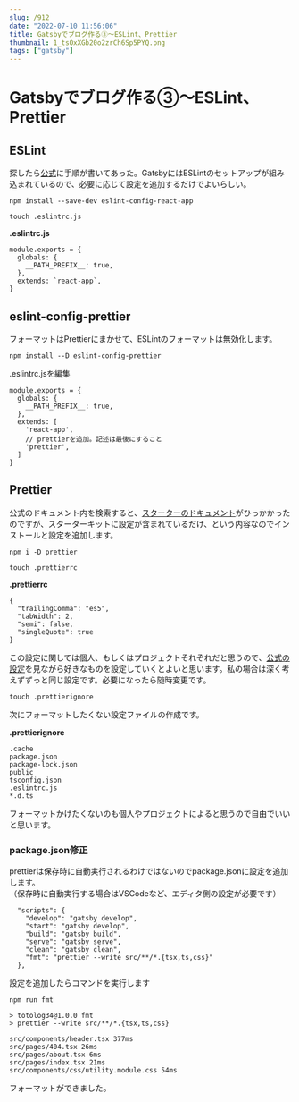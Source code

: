 ```yaml
---
slug: /912
date: "2022-07-10 11:56:06"
title: Gatsbyでブログ作る③〜ESLint、Prettier
thumbnail: 1_tsOxXGb20o2zrCh6Sp5PYQ.png
tags: ["gatsby"]
---
```

# Gatsbyでブログ作る③〜ESLint、Prettier
<!-- wp:heading -->
<h2>ESLint</h2>
<!-- /wp:heading -->

<!-- wp:paragraph -->
<p>探したら<a href="https://www.gatsbyjs.com/docs/how-to/custom-configuration/eslint/">公式</a>に手順が書いてあった。GatsbyにはESLintのセットアップが組み込まれているので、必要に応じて設定を追加するだけでよいらしい。</p>
<!-- /wp:paragraph -->

<!-- wp:code -->
<pre class="wp-block-code"><code>npm install --save-dev eslint-config-react-app</code></pre>
<!-- /wp:code -->

<!-- wp:code -->
<pre class="wp-block-code"><code>touch .eslintrc.js</code></pre>
<!-- /wp:code -->

<!-- wp:paragraph -->
<p><strong>.eslintrc.js</strong></p>
<!-- /wp:paragraph -->

<!-- wp:code -->
<pre class="wp-block-code"><code>module.exports = {
  globals: {
    __PATH_PREFIX__: true,
  },
  extends: `react-app`,
}</code></pre>
<!-- /wp:code -->

<!-- wp:heading -->
<h2>eslint-config-prettier</h2>
<!-- /wp:heading -->

<!-- wp:paragraph -->
<p>フォーマットはPrettierにまかせて、ESLintのフォーマットは無効化します。</p>
<!-- /wp:paragraph -->

<!-- wp:code -->
<pre class="wp-block-code"><code>npm install --D eslint-config-prettier</code></pre>
<!-- /wp:code -->

<!-- wp:paragraph -->
<p>.eslintrc.jsを編集</p>
<!-- /wp:paragraph -->

<!-- wp:code -->
<pre class="wp-block-code"><code>module.exports = {
  globals: {
    __PATH_PREFIX__: true,
  },
  extends: &#91;
    'react-app',
    // prettierを追加。記述は最後にすること
    'prettier',
  ]
}</code></pre>
<!-- /wp:code -->

<!-- wp:heading -->
<h2>Prettier</h2>
<!-- /wp:heading -->

<!-- wp:paragraph -->
<p> 公式のドキュメント内を検索すると、<a href="https://www.gatsbyjs.com/docs/creating-a-starter/#basic-requirements">スターターのドキュメント</a>がひっかかったのですが、スターターキットに設定が含まれているだけ、という内容なのでインストールと設定を追加します。</p>
<!-- /wp:paragraph -->

<!-- wp:code -->
<pre class="wp-block-code"><code>npm i -D prettier</code></pre>
<!-- /wp:code -->

<!-- wp:code -->
<pre class="wp-block-code"><code>touch .prettierrc</code></pre>
<!-- /wp:code -->

<!-- wp:paragraph -->
<p><strong>.prettierrc</strong></p>
<!-- /wp:paragraph -->

<!-- wp:code -->
<pre class="wp-block-code"><code>{
  "trailingComma": "es5",
  "tabWidth": 2,
  "semi": false,
  "singleQuote": true
}</code></pre>
<!-- /wp:code -->

<!-- wp:paragraph -->
<p>この設定に関しては個人、もしくはプロジェクトそれぞれだと思うので、<a rel="noreferrer noopener" href="https://prettier.io/docs/en/options.html" target="_blank">公式の設定</a>を見ながら好きなものを設定していくとよいと思います。私の場合は深く考えずずっと同じ設定です。必要になったら随時変更です。</p>
<!-- /wp:paragraph -->

<!-- wp:code -->
<pre class="wp-block-code"><code>touch .prettierignore</code></pre>
<!-- /wp:code -->

<!-- wp:paragraph -->
<p>次にフォーマットしたくない設定ファイルの作成です。</p>
<!-- /wp:paragraph -->

<!-- wp:paragraph -->
<p><strong>.prettierignore</strong></p>
<!-- /wp:paragraph -->

<!-- wp:code -->
<pre class="wp-block-code"><code>.cache
package.json
package-lock.json
public
tsconfig.json
.eslintrc.js
*.d.ts</code></pre>
<!-- /wp:code -->

<!-- wp:paragraph -->
<p>フォーマットかけたくないのも個人やプロジェクトによると思うので自由でいいと思います。</p>
<!-- /wp:paragraph -->

<!-- wp:heading {"level":3} -->
<h3>package.json修正</h3>
<!-- /wp:heading -->

<!-- wp:paragraph -->
<p>prettierは保存時に自動実行されるわけではないのでpackage.jsonに設定を追加します。<br>（保存時に自動実行する場合はVSCodeなど、エディタ側の設定が必要です）</p>
<!-- /wp:paragraph -->

<!-- wp:code -->
<pre class="wp-block-code"><code>  "scripts": {
    "develop": "gatsby develop",
    "start": "gatsby develop",
    "build": "gatsby build",
    "serve": "gatsby serve",
    "clean": "gatsby clean",
    "fmt": "prettier --write src/**/*.{tsx,ts,css}"
  },</code></pre>
<!-- /wp:code -->

<!-- wp:paragraph -->
<p>設定を追加したらコマンドを実行します</p>
<!-- /wp:paragraph -->

<!-- wp:code -->
<pre class="wp-block-code"><code>npm run fmt</code></pre>
<!-- /wp:code -->

<!-- wp:code -->
<pre class="wp-block-code"><code>> totolog34@1.0.0 fmt
> prettier --write src/**/*.{tsx,ts,css}

src/components/header.tsx 377ms
src/pages/404.tsx 26ms
src/pages/about.tsx 6ms
src/pages/index.tsx 21ms
src/components/css/utility.module.css 54ms</code></pre>
<!-- /wp:code -->

<!-- wp:paragraph -->
<p>フォーマットができました。</p>
<!-- /wp:paragraph -->
